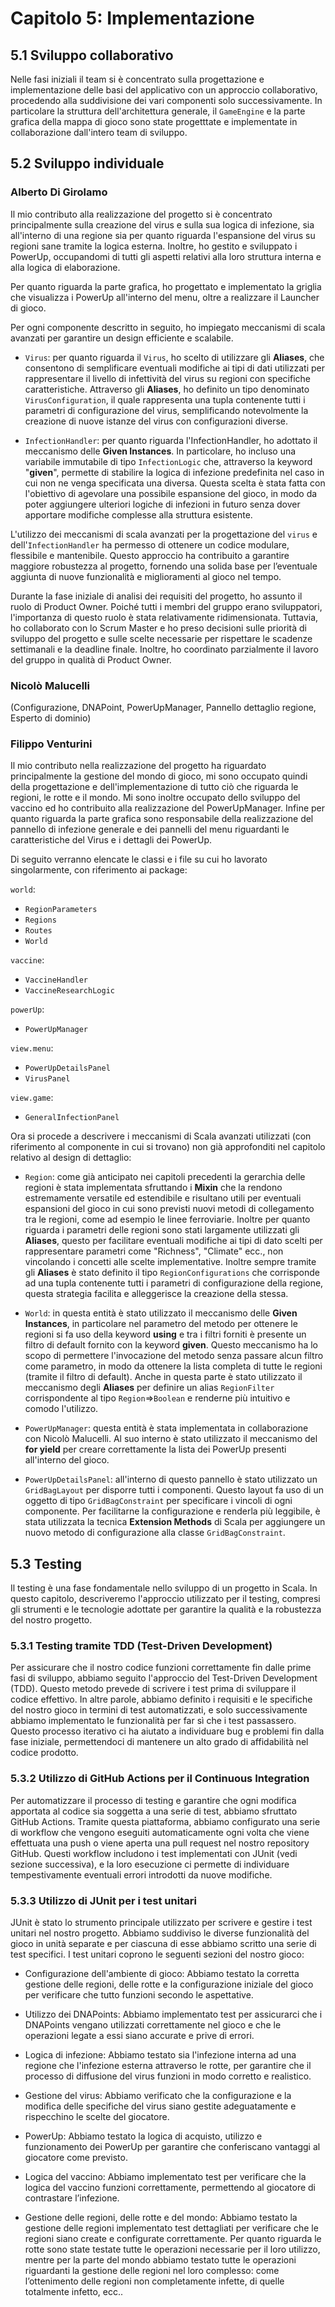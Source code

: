 # Capitolo 5: Implementazione

## 5.1 Sviluppo collaborativo

Nelle fasi iniziali il team si è concentrato sulla progettazione e implementazione delle basi del applicativo con un approccio collaborativo, procedendo alla suddivisione dei vari componenti solo successivamente. In particolare la struttura dell'architettura generale, il `GameEngine` e la parte grafica della mappa di gioco sono state progetttate e implementate in collaborazione dall'intero team di sviluppo.

## 5.2 Sviluppo individuale

### Alberto Di Girolamo

Il mio contributo alla realizzazione del progetto si è concentrato principalmente sulla creazione del virus e sulla sua logica di infezione, sia all'interno di una regione sia per quanto riguarda l'espansione del virus su regioni sane tramite la logica esterna. Inoltre, ho gestito e sviluppato i PowerUp, occupandomi di tutti gli aspetti relativi alla loro struttura interna e alla logica di elaborazione.

Per quanto riguarda la parte grafica, ho progettato e implementato la griglia che visualizza i PowerUp all'interno del menu, oltre a realizzare il Launcher di gioco.

Per ogni componente descritto in seguito, ho impiegato meccanismi di scala avanzati per garantire un design efficiente e scalabile.

- `Virus`: per quanto riguarda il `Virus`, ho scelto di utilizzare gli **Aliases**, che consentono di semplificare eventuali modifiche ai tipi di dati utilizzati per rappresentare il livello di infettività del virus su regioni con specifiche caratteristiche. Attraverso gli **Aliases**, ho definito un tipo denominato `VirusConfiguration`, il quale rappresenta una tupla contenente tutti i parametri di configurazione del virus, semplificando notevolmente la creazione di nuove istanze del virus con configurazioni diverse.

- `InfectionHandler`: per quanto riguarda l'InfectionHandler, ho adottato il meccanismo delle **Given Instances**. In particolare, ho incluso una variabile immutabile di tipo `InfectionLogic` che, attraverso la keyword "**given**", permette di stabilire la logica di infezione predefinita nel caso in cui non ne venga specificata una diversa. Questa scelta è stata fatta con l'obiettivo di agevolare una possibile espansione del gioco, in modo da poter aggiungere ulteriori logiche di infezioni in futuro senza dover apportare modifiche complesse alla struttura esistente.

L'utilizzo dei meccanismi di scala avanzati per la progettazione del `virus` e dell'`InfectionHandler` ha permesso di ottenere un codice modulare, flessibile e mantenibile. Questo approccio ha contribuito a garantire maggiore robustezza al progetto, fornendo una solida base per l’eventuale aggiunta di nuove funzionalità e miglioramenti al gioco nel tempo.

Durante la fase iniziale di analisi dei requisiti del progetto, ho assunto il ruolo di Product Owner. Poiché tutti i membri del gruppo erano sviluppatori, l'importanza di questo ruolo è stata relativamente ridimensionata. Tuttavia, ho collaborato con lo Scrum Master e ho preso decisioni sulle priorità di sviluppo del progetto e sulle scelte necessarie per rispettare le scadenze settimanali e la deadline finale. Inoltre, ho coordinato parzialmente il lavoro del gruppo in qualità di Product Owner.

### Nicolò Malucelli
(Configurazione, DNAPoint, PowerUpManager, Pannello dettaglio regione, Esperto di dominio)

### Filippo Venturini

Il mio contributo nella realizzazione del progetto ha riguardato principalmente la gestione del mondo di gioco, mi sono occupato quindi della progettazione e dell'implementazione di tutto ciò che riguarda le regioni, le rotte e il mondo. Mi sono inoltre occupato dello sviluppo del vaccino ed ho contribuito alla realizzazione del PowerUpManager. Infine per quanto riguarda la parte grafica sono responsabile della realizzazione del pannello di infezione generale e dei pannelli del menu riguardanti le caratteristiche del Virus e i dettagli dei PowerUp.

Di seguito verranno elencate le classi e i file su cui ho lavorato singolarmente, con riferimento ai package:

`world`:
- `RegionParameters`
- `Regions`
- `Routes`
- `World`

`vaccine`:
- `VaccineHandler`
- `VaccineResearchLogic`

`powerUp`:
- `PowerUpManager`

`view.menu`:
- `PowerUpDetailsPanel`
- `VirusPanel`

`view.game`:
- `GeneralInfectionPanel`

Ora si procede a descrivere i meccanismi di Scala avanzati utilizzati (con riferimento al componente in cui si trovano) non già approfonditi nel capitolo relativo al design di dettaglio:

- `Region`: come già anticipato nei capitoli precedenti la gerarchia delle regioni è stata implementata sfruttando i **Mixin** che la rendono estremamente versatile ed estendibile e risultano utili per eventuali espansioni del gioco in cui sono previsti nuovi metodi di collegamento tra le regioni, come ad esempio le linee ferroviarie. Inoltre per quanto riguarda i parametri delle regioni sono stati largamente utilizzati gli **Aliases**, questo per facilitare eventuali modifiche ai tipi di dato scelti per rappresentare parametri come "Richness", "Climate" ecc., non vincolando i concetti alle scelte implementative. Inoltre sempre tramite gli **Aliases** è stato definito il tipo `RegionConfigurations` che corrisponde ad una tupla contenente tutti i parametri di configurazione della regione, questa strategia facilita e alleggerisce la creazione della stessa.

- `World`: in questa entità è stato utilizzato il meccanismo delle **Given Instances**, in particolare nel parametro del metodo per ottenere le regioni si fa uso della keyword **using** e tra i filtri forniti è presente un filtro di default fornito con la keyword **given**. Questo meccanismo ha lo scopo di permettere l'invocazione del metodo senza passare alcun filtro come parametro, in modo da ottenere la lista completa di tutte le regioni (tramite il filtro di default).
Anche in questa parte è stato utilizzato il meccanismo degli **Aliases** per definire un alias `RegionFilter` corrispondente al tipo `Region`=>`Boolean` e renderne più intuitivo e comodo l'utilizzo.

- `PowerUpManager`: questa entità è stata implementata in collaborazione con Nicolò Malucelli. Al suo interno è stato utilizzato il meccanismo del **for yield** per creare correttamente la lista dei PowerUp presenti all'interno del gioco.

- `PowerUpDetailsPanel`: all'interno di questo pannello è stato utilizzato un `GridBagLayout` per disporre tutti i componenti. Questo layout fa uso di un oggetto di tipo `GridBagConstraint` per specificare i vincoli di ogni componente. Per facilitarne la configurazione e renderla più leggibile, è stata utilizzata la tecnica **Extension Methods** di Scala per aggiungere un nuovo metodo di configurazione alla classe `GridBagConstraint`.

## 5.3 Testing

Il testing è una fase fondamentale nello sviluppo di un progetto in Scala. In questo capitolo, descriveremo l'approccio utilizzato per il testing, compresi gli strumenti e le tecnologie adottate per garantire la qualità e la robustezza del nostro progetto.

### 5.3.1 Testing tramite TDD (Test-Driven Development)

Per assicurare che il nostro codice funzioni correttamente fin dalle prime fasi di sviluppo, abbiamo seguito l'approccio del Test-Driven Development (TDD). Questo metodo prevede di scrivere i test prima di sviluppare il codice effettivo. In altre parole, abbiamo definito i requisiti e le specifiche del nostro gioco in termini di test automatizzati, e solo successivamente abbiamo implementato le funzionalità per far sì che i test passassero. Questo processo iterativo ci ha aiutato a individuare bug e problemi fin dalla fase iniziale, permettendoci di mantenere un alto grado di affidabilità nel codice prodotto.


### 5.3.2 Utilizzo di GitHub Actions per il Continuous Integration
Per automatizzare il processo di testing e garantire che ogni modifica apportata al codice sia soggetta a una serie di test, abbiamo sfruttato GitHub Actions. Tramite questa piattaforma, abbiamo configurato una serie di workflow che vengono eseguiti automaticamente ogni volta che viene effettuata una push o viene aperta una pull request nel nostro repository GitHub. Questi workflow includono i test implementati con JUnit (vedi sezione successiva), e la loro esecuzione ci permette di individuare tempestivamente eventuali errori introdotti da nuove modifiche.


### 5.3.3 Utilizzo di JUnit per i test unitari
JUnit è stato lo strumento principale utilizzato per scrivere e gestire i test unitari nel nostro progetto. Abbiamo suddiviso le diverse funzionalità del gioco in unità separate e per ciascuna di esse abbiamo scritto una serie di test specifici. I test unitari coprono le seguenti sezioni del nostro gioco:

- Configurazione dell'ambiente di gioco: Abbiamo testato la corretta gestione delle regioni, delle rotte e la configurazione iniziale del gioco per verificare che tutto funzioni secondo le aspettative.

- Utilizzo dei DNAPoints: Abbiamo implementato test per assicurarci che i DNAPoints vengano utilizzati correttamente nel gioco e che le operazioni legate a essi siano accurate e prive di errori.

- Logica di infezione: Abbiamo testato sia l'infezione interna ad una regione che l'infezione esterna attraverso le rotte, per garantire che il processo di diffusione del virus funzioni in modo corretto e realistico.

- Gestione del virus: Abbiamo verificato che la configurazione e la modifica delle specifiche del virus siano gestite adeguatamente e rispecchino le scelte del giocatore.

- PowerUp: Abbiamo testato la logica di acquisto, utilizzo e funzionamento dei PowerUp per garantire che conferiscano vantaggi al giocatore come previsto.

- Logica del vaccino: Abbiamo implementato test per verificare che la logica del vaccino funzioni correttamente, permettendo al giocatore di contrastare l’infezione.

- Gestione delle regioni, delle rotte e del mondo: Abbiamo testato la gestione delle regioni implementato test dettagliati per verificare che le regioni siano create e configurate correttamente. Per quanto riguarda le rotte sono state testate tutte le operazioni necessarie per il loro utilizzo, mentre per la parte del mondo abbiamo testato tutte le operazioni riguardanti la gestione delle regioni nel loro complesso: come l’ottenimento delle regioni non completamente infette, di quelle totalmente infetto, ecc..
